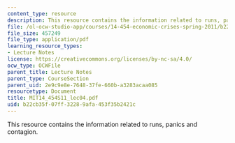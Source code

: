 ```yaml
---
content_type: resource
description: This resource contains the information related to runs, panics and contagion.
file: /ol-ocw-studio-app/courses/14-454-economic-crises-spring-2011/b22cb35f07ff32289afa453f35b2421c_MIT14_454S11_lec04.pdf
file_size: 457249
file_type: application/pdf
learning_resource_types:
- Lecture Notes
license: https://creativecommons.org/licenses/by-nc-sa/4.0/
ocw_type: OCWFile
parent_title: Lecture Notes
parent_type: CourseSection
parent_uid: 2e9c9e8e-7648-37fe-660b-a3283acaa085
resourcetype: Document
title: MIT14_454S11_lec04.pdf
uid: b22cb35f-07ff-3228-9afa-453f35b2421c
---
```

This resource contains the information related to runs, panics and contagion.